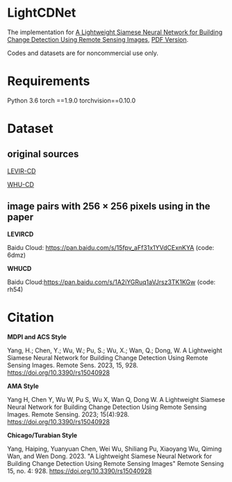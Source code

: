 # LightCDNet
The implementation for [A Lightweight Siamese Neural Network for Building Change Detection Using Remote Sensing Images](https://www.mdpi.com/2072-4292/15/4/928), [PDF Version](https://www.mdpi.com/2072-4292/15/4/928/pdf).

Codes and datasets are for noncommercial use only.
# Requirements
Python 3.6 
torch ==1.9.0 torchvision==0.10.0
# Dataset
## original sources
[LEVIR-CD](https://justchenhao.github.io/LEVIR/)

[WHU-CD](http://gpcv.whu.edu.cn/data/building_dataset.html)
## image pairs with 256 × 256 pixels using in the paper
**LEVIRCD**

Baidu Cloud: https://pan.baidu.com/s/15fpv_aFf31x1YVdCExnKYA (code: 6dmz)

**WHUCD**

Baidu Cloud:https://pan.baidu.com/s/1A2iYGRuq1aVJrsz3TK1KGw (code: rh54)

# Citation
**MDPI and ACS Style**

Yang, H.; Chen, Y.; Wu, W.; Pu, S.; Wu, X.; Wan, Q.; Dong, W. A Lightweight Siamese Neural Network for Building Change Detection Using Remote Sensing Images. Remote Sens. 2023, 15, 928. https://doi.org/10.3390/rs15040928

**AMA Style**

Yang H, Chen Y, Wu W, Pu S, Wu X, Wan Q, Dong W. A Lightweight Siamese Neural Network for Building Change Detection Using Remote Sensing Images. Remote Sensing. 2023; 15(4):928. https://doi.org/10.3390/rs15040928

**Chicago/Turabian Style**

Yang, Haiping, Yuanyuan Chen, Wei Wu, Shiliang Pu, Xiaoyang Wu, Qiming Wan, and Wen Dong. 2023. "A Lightweight Siamese Neural Network for Building Change Detection Using Remote Sensing Images" Remote Sensing 15, no. 4: 928. https://doi.org/10.3390/rs15040928 
